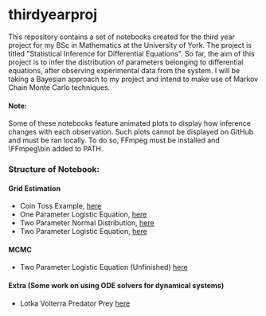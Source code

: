 # thirdyearproj
This repository contains a set of notebooks created for the third year project for my BSc in Mathematics at the University of York. The project is titled "Statistical Inference for Differential Equations". So far, the aim of this project is to infer the distribution of parameters belonging to differential equations, after observing experimental data from the system. I will be taking a Bayesian approach to my project and intend to make use of Markov Chain Monte Carlo techniques.

#### Note:
Some of these notebooks feature animated plots to display how inference changes with each observation. Such plots cannot be displayed on GitHub and must be ran locally. To do so, FFmpeg must be installed and \FFmpeg\bin added to PATH.

### Structure of Notebook:

#### Grid Estimation 
- Coin Toss Example, [here](https://github.com/thomasarmstrong98/thirdyearproj/blob/master/bayesian_coin_toss_bias.ipynb)
- One Parameter Logistic Equation, [here](https://github.com/thomasarmstrong98/thirdyearproj/blob/master/bayesian_logistic_eqn_grid.ipynb)
- Two Parameter Normal Distribution, [here](https://github.com/thomasarmstrong98/thirdyearproj/blob/master/grid_approx_two_param_normal.ipynb)
- Two Parameter Logistic Equation, [here](https://github.com/thomasarmstrong98/thirdyearproj/blob/master/logistic_two_param_grid.ipynb)
  
#### MCMC
- Two Parameter Logistic Equation (Unfinished) [here](https://github.com/thomasarmstrong98/thirdyearproj/blob/master/logistic_two_param_mcmc.ipynb)

#### Extra (Some work on using ODE solvers for dynamical systems)
- Lotka Volterra Predator Prey [here](https://github.com/thomasarmstrong98/thirdyearproj/blob/master/ode_solver_exploration.ipynb)
